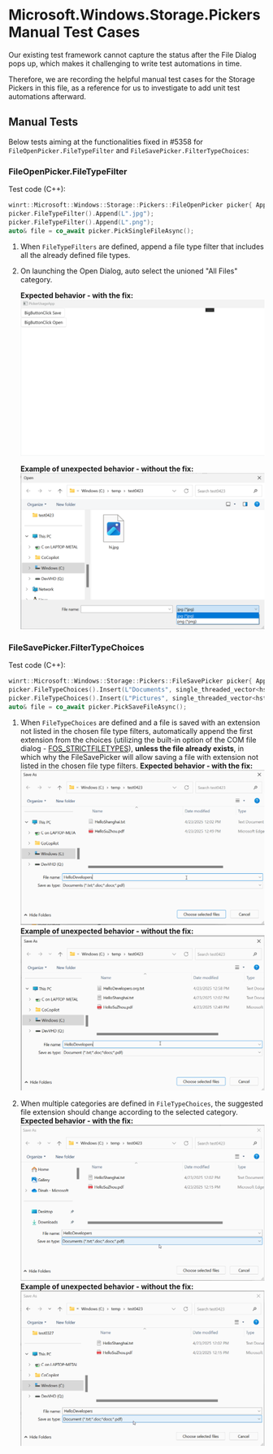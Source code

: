 Microsoft.Windows.Storage.Pickers Manual Test Cases
===

Our existing test framework cannot capture the status after the File Dialog pops up, which makes it 
challenging to write test automations in time.

Therefore, we are recording the helpful manual test cases for the Storage Pickers in this file,
as a reference for us to investigate to add unit test automations afterward.

## Manual Tests
Below tests aiming at the functionalities fixed in #5358 for `FileOpenPicker.FileTypeFilter` and 
`FileSavePicker.FilterTypeChoices`:

### FileOpenPicker.FileTypeFilter
Test code (C++):
```C++
winrt::Microsoft::Windows::Storage::Pickers::FileOpenPicker picker{ AppWindow().Id() };
picker.FileTypeFilter().Append(L".jpg");
picker.FileTypeFilter().Append(L".png");
auto& file = co_await picker.PickSingleFileAsync();
```
1. When `FileTypeFilters` are defined, append a file type filter that includes all the already 
   defined file types.
2. On launching the Open Dialog, auto select the unioned "All Files" category.

    **Expected behavior - with the fix:**
    ![add-unioned-auto-select](./media/add-unioned-auto-select.gif)

    **Example of unexpected behavior - without the fix:**
    ![image](./media/no-unioned-type-before-fix.png)

    
### FileSavePicker.FilterTypeChoices
Test code (C++):
```C++
winrt::Microsoft::Windows::Storage::Pickers::FileSavePicker picker{ AppWindow().Id() };
picker.FileTypeChoices().Insert(L"Documents", single_threaded_vector<hstring>({ L".txt", L".doc", L".docx", L".pdf"}));
picker.FileTypeChoices().Insert(L"Pictures", single_threaded_vector<hstring>({ L".jpg", L"jpeg", L".png", L".bmp"}));
auto& file = co_await picker.PickSaveFileAsync();
```

1. When `FileTypeChoices` are defined and a file is saved with an extension not listed in the chosen 
   file type filters, automatically append the first extension from the choices (utilizing the 
   built-in option of the COM file dialog - [FOS_STRICTFILETYPES](https://learn.microsoft.com/en-us/previous-versions/bb775856(v=vs.85))), 
   **unless the file already exists**, in which why the FileSavePicker will allow saving a file with 
   extension not listed in the chosen file type filters.
    **Expected behavior - with the fix:**
    ![force-known-extensions](./media/force-known-extensions.gif)
    **Example of unexpected behavior - without the fix:**
    ![force-known-extensions-beforefix](./media/force-known-extensions-beforefix.gif)

2. When multiple categories are defined in `FileTypeChoices`, the suggested file extension should 
   change according to the selected category.
    **Expected behavior - with the fix:**
    ![alter-extension-with-choices](./media/alter-extension-with-choices.gif)
    **Example of unexpected behavior - without the fix:**
    ![alter-extension-with-choices-beforefix](./media/alter-extension-with-choices-beforefix.gif)



